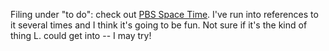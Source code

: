 <!--
.. title: Space Time
.. slug: space-time
.. date: 2019-01-04 15:15:07 UTC+01:00
.. tags: todo, science
.. category: 
.. link: 
.. description: 
.. type: text
-->

Filing under "to do": check out [PBS Space Time][1]. I've run into references to it several times and I think it's going to be fun. Not sure if it's the kind of thing L. could get into -- I may try!

[1]: https://www.youtube.com/channel/UC7_gcs09iThXybpVgjHZ_7g
